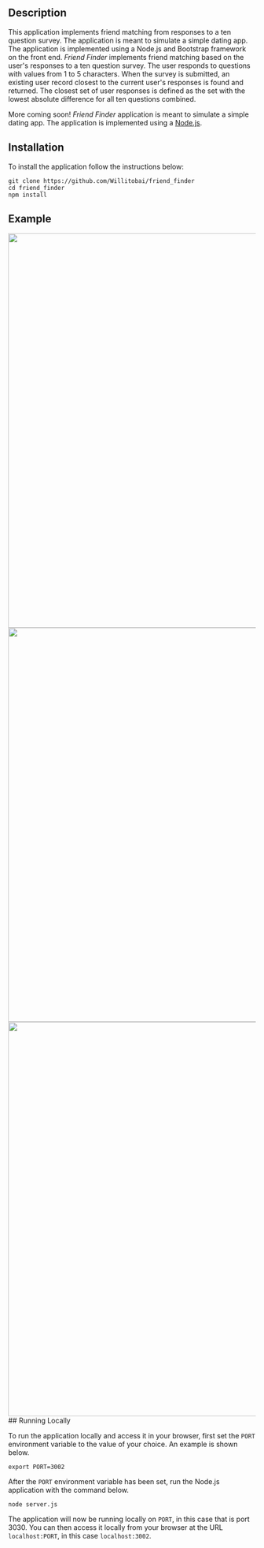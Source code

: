 ## Description

This application implements friend matching from responses to a ten question survey. The application is meant to simulate a simple dating app. The application is implemented using a Node.js and Bootstrap framework on the front end.
*Friend Finder* implements friend matching based on the user's responses to a ten question survey. The user responds to questions with values from 1 to 5 characters. When the survey is submitted, an existing user record closest to the current user's responses is found and returned. The closest set of user responses is defined as the set with the lowest absolute difference for all ten questions combined.

More coming soon!
*Friend Finder* application is meant to simulate a simple dating app. The application is implemented using a [Node.js](https://nodejs.org/en/).


## Installation

To install the application follow the instructions below:

	git clone https://github.com/Willitobai/friend_finder
	cd friend_finder
	npm install

## Example

<img src='https://images.amcnetworks.com/amc.com/wp-content/uploads/2015/04/michonne.jpg' width='900' height='800'>
<img src='https://images-na.ssl-images-amazon.com/images/I/41mHhEmcOBL.jpg' width='900' height='800'>
<img src='https://nyoobserver.files.wordpress.com/2018/11/twd_905_gp_0618_0158_rt.jpg?quality=80&w=970' width='900' height='800'>
## Running Locally

To run the application locally and access it in your browser, first set the `PORT` environment variable to the value of your choice. An example is shown below.

	export PORT=3002

After the `PORT` environment variable has been set, run the Node.js application with the command below.

	node server.js

The application will now be running locally on `PORT`, in this case that is port 3030. You can then access it locally from your browser at the URL `localhost:PORT`, in this case `localhost:3002`.
